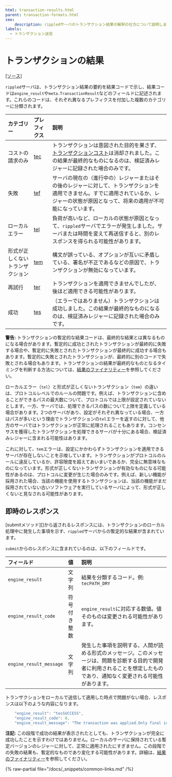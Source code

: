 ```yaml
---
html: transaction-results.html
parent: transaction-formats.html
seo:
    description: rippledサーバのトランザクション結果の解釈の仕方について説明します。
labels:
  - トランザクション送信
---
```

# トランザクションの結果

[[ソース]](https://github.com/XRPLF/rippled/blob/master/src/ripple/protocol/TER.h "Source")

`rippled`サーバは、トランザクション結果の要約を結果コードで示し、結果コードは`engine_result`や`meta.TransactionResult`などのフィールドに記述されます。これらのコードは、それぞれ異なるプレフィクスを付加した複数のカテゴリーに分類されます。

| カテゴリー              | プレフィクス                  | 説明                |
|:----------------------|:------------------------|:---------------------------|
| コストの請求のみ     | [tec](tec-codes.md)   | トランザクションは意図された目的を果さず、[トランザクションコスト](../../../../concepts/transactions/transaction-cost.md)は消却されました。この結果が最終的なものになるのは、検証済みレジャーに記録された場合のみです。 |
| 失敗               | [tef](tef-codes.md)   | サーバの現在の（進行中の）レジャーまたはその後のレジャーに対して、トランザクションを適用できません。すでに適用されているか、レジャーの状態が原因となって、将来の適用が不可能になっています。 |
| ローカルエラー           | [tel](tel-codes.md)   | 負荷が高いなど、ローカルの状態が原因となって、`rippled`サーバでエラーが発生しました。サーバまたは時間を変えて再送信すると、別のレスポンスを得られる可能性があります。 |
| 形式が正しくないトランザクション | [tem](tem-codes.md)   | 構文が誤っている、オプションが互いに矛盾している、署名が不正であるなどの原因で、トランザクションが無効になっています。 |
| 再試行                 | [ter](ter-codes.md)   | トランザクションを適用できませんでしたが、後ほど適用できる可能性があります。 |
| 成功               | [tes](tes-success.md) | （エラーではありません）トランザクションは成功しました。この結果が最終的なものになるのは、検証済みレジャーに記録された場合のみです。 |

**警告:** トランザクションの暫定的な結果コードは、最終的な結果とは異なるものになる場合があります。暫定的に成功とされたトランザクションが最終的に失敗する場合や、暫定的に失敗とされたトランザクションが最終的に成功する場合もあります。暫定的に失敗とされたトランザクションが、最終的に別のコードで失敗とされる場合もあります。トランザクションの結果が最終的なものとなるタイミングを判断する方法については、[結果のファイナリティー](../../../../concepts/transactions/finality-of-results/index.md)を参照してください。

ローカルエラー（`tel`）と形式が正しくないトランザクション（`tem`）の違いは、プロトコルレベルでのルールの問題です。例えば、トランザクションに含めることができるパスの最大数について、プロトコルでは上限が設定されていないとします。一方、サーバでは、処理できるパスの数について上限を定義している場合があります。2つのサーバがあり、設定がそれぞれ異なっている場合、一方はパスが多いという理由でトランザクションの`tel`エラーを返すのに対して、他方のサーバではトランザクションが正常に処理されることもあります。コンセンサスを獲得したトランザクションを処理できるサーバが十分にある場合、検証済みレジャーに含まれる可能性はあります。

これに対して、`tem`エラーは、設定にかかわらずトランザクションを適用できるサーバが存在しないことを示唆しています。トランザクションがプロトコルのルールに違反しているか、許容限度を超えてあいまいであるか、完全に無意味なものになっています。形式が正しくないトランザクションが有効なものになる可能性があるのは、プロトコルに変更が生じた場合のみです。例えば、新しい機能が採用された場合、当該の機能を使用するトランザクションは、当該の機能がまだ採用されていない古いソフトウェアを実行しているサーバによって、形式が正しくないと見なされる可能性があります。


## 即時のレスポンス

[submitメソッド][]から返されるレスポンスには、トランザクションのローカル処理中に発生した事項を示す、`rippled`サーバからの暫定的な結果が含まれています。

`submit`からのレスポンスに含まれているのは、以下のフィールドです。

| フィールド                   | 値          | 説明                       |
|:------------------------|:---------------|:----------------------------------|
| `engine_result`          | 文字列         | 結果を分類するコード。例: `tecPATH_DRY` |
| `engine_result_code`    | 符号付き整数 | `engine_result`に対応する数値。値そのものは変更される可能性があります。 |
| `engine_result_message` | 文字列         | 発生した事項を説明する、人間が読める形式のメッセージ。このメッセージは、問題を診断する目的で開発者に利用されることを想定したものであり、通知なく変更される可能性があります。 |

トランザクションをローカルで送信して適用した時点で問題がない場合、レスポンスは以下のような内容になります。

```js
    "engine_result": "tesSUCCESS",
    "engine_result_code": 0,
    "engine_result_message": "The transaction was applied.Only final in a validated ledger."
```

**注記:** この段階で成功の結果が表示されたとしても、トランザクションが完全に成功したことを示すわけではありません。ローカルのサーバに保持されている暫定バージョンのレジャーに対して、正常に適用されたにすぎません。この段階での失敗の結果も、暫定的なものであり変化する可能性があります。詳細は、[結果のファイナリティー](../../../../concepts/transactions/finality-of-results/index.md)を参照してください。

{% raw-partial file="/docs/_snippets/common-links.md" /%}
